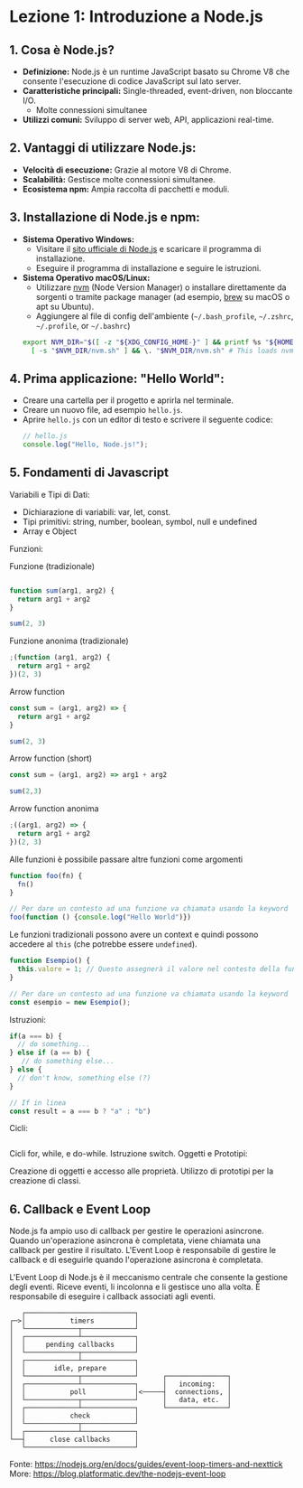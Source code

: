 # Lezione 1: Introduzione a Node.js

## 1. Cosa è Node.js?
- **Definizione:** Node.js è un runtime JavaScript basato su Chrome V8 che consente l'esecuzione di codice JavaScript sul lato server.
- **Caratteristiche principali:** Single-threaded, event-driven, non bloccante I/O. 
    - Molte connessioni simultanee
- **Utilizzi comuni:** Sviluppo di server web, API, applicazioni real-time.

## 2. Vantaggi di utilizzare Node.js:
- **Velocità di esecuzione:** Grazie al motore V8 di Chrome.
- **Scalabilità:** Gestisce molte connessioni simultanee.
- **Ecosistema npm:** Ampia raccolta di pacchetti e moduli.

## 3. Installazione di Node.js e npm:
- **Sistema Operativo Windows:**
  - Visitare il [sito ufficiale di Node.js](https://nodejs.org/) e scaricare il programma di installazione.
  - Eseguire il programma di installazione e seguire le istruzioni.
- **Sistema Operativo macOS/Linux:**
  - Utilizzare [nvm](https://github.com/nvm-sh/nvm) (Node Version Manager) o installare direttamente da sorgenti o tramite package manager (ad esempio, [brew](https://formulae.brew.sh/formula/nvm) su macOS o apt su Ubuntu).
  - Aggiungere al file di config dell'ambiente (`~/.bash_profile`, `~/.zshrc`, `~/.profile`, or `~/.bashrc`) 
  ```bash
  export NVM_DIR="$([ -z "${XDG_CONFIG_HOME-}" ] && printf %s "${HOME}/.nvm" || printf %s "${XDG_CONFIG_HOME}/nvm")"
    [ -s "$NVM_DIR/nvm.sh" ] && \. "$NVM_DIR/nvm.sh" # This loads nvm
    ```

## 4. Prima applicazione: "Hello World":
- Creare una cartella per il progetto e aprirla nel terminale.
- Creare un nuovo file, ad esempio `hello.js`.
- Aprire `hello.js` con un editor di testo e scrivere il seguente codice:
  ```javascript
  // hello.js
  console.log("Hello, Node.js!");

## 5. Fondamenti di Javascript

Variabili e Tipi di Dati:

- Dichiarazione di variabili: var, let, const.
- Tipi primitivi: string, number, boolean, symbol, null e undefined
- Array e Object

Funzioni: 

Funzione (tradizionale)
```javascript

function sum(arg1, arg2) {
  return arg1 + arg2
}

sum(2, 3)
```

Funzione anonima (tradizionale)
```javascript
;(function (arg1, arg2) {
  return arg1 + arg2
})(2, 3)
```

Arrow function
```javascript
const sum = (arg1, arg2) => {
  return arg1 + arg2
}

sum(2, 3)
```

Arrow function (short)
```javascript
const sum = (arg1, arg2) => arg1 + arg2

sum(2,3)
```

Arrow function anonima
```javascript
;((arg1, arg2) => {
  return arg1 + arg2
})(2, 3)
```

Alle funzioni è possibile passare altre funzioni come argomenti

```javascript
function foo(fn) {
  fn()
}

// Per dare un contesto ad una funzione va chiamata usando la keyword `new`, senza il contesto sarà undefined
foo(function () {console.log("Hello World")})
```

Le funzioni tradizionali possono avere un context e quindi possono accedere al `this` (che potrebbe essere `undefined`).

```javascript
function Esempio() {
  this.valore = 1; // Questo assegnerà il valore nel contesto della funzione Esempio
}

// Per dare un contesto ad una funzione va chiamata usando la keyword `new`, senza il contesto sarà undefined
const esempio = new Esempio();
```


Istruzioni:

```javascript
if(a === b) { 
  // do something... 
} else if (a == b) {
   // do something else... 
} else {
  // don't know, something else (?)
}

// If in linea
const result = a === b ? "a" : "b")
```

Cicli: 
```javascript


```


Cicli for, while, e do-while.
Istruzione switch.
Oggetti e Prototipi:

Creazione di oggetti e accesso alle proprietà.
Utilizzo di prototipi per la creazione di classi.



## 6. Callback e Event Loop
Node.js fa ampio uso di callback per gestire le operazioni asincrone. Quando un'operazione asincrona è completata, viene chiamata una callback per gestire il risultato. L'Event Loop è responsabile di gestire le callback e di eseguirle quando l'operazione asincrona è completata.

L'Event Loop di Node.js è il meccanismo centrale che consente la gestione degli eventi.
Riceve eventi, li incolonna e li gestisce uno alla volta. È responsabile di eseguire i callback associati agli eventi.

```
   ┌───────────────────────────┐
┌─>│           timers          │
│  └─────────────┬─────────────┘
│  ┌─────────────┴─────────────┐
│  │     pending callbacks     │
│  └─────────────┬─────────────┘
│  ┌─────────────┴─────────────┐
│  │       idle, prepare       │
│  └─────────────┬─────────────┘      ┌───────────────┐
│  ┌─────────────┴─────────────┐      │   incoming:   │
│  │           poll            │<─────┤  connections, │
│  └─────────────┬─────────────┘      │   data, etc.  │
│  ┌─────────────┴─────────────┐      └───────────────┘
│  │           check           │
│  └─────────────┬─────────────┘
│  ┌─────────────┴─────────────┐
└──┤      close callbacks      │
   └───────────────────────────┘
```

Fonte: https://nodejs.org/en/docs/guides/event-loop-timers-and-nexttick
More: https://blog.platformatic.dev/the-nodejs-event-loop